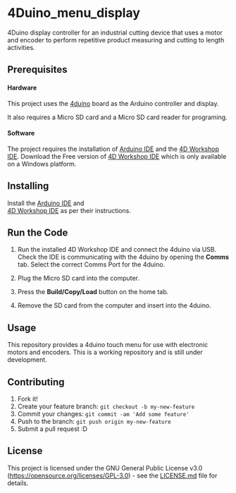 # 4Duino_menu_display
4Duino display controller for an industrial cutting device that uses a motor and encoder to perform repetitive product 
measuring and cutting to length activities.

## Prerequisites

#### Hardware

This project uses the [4duino](http://www.4duino.com/) board as the Arduino controller and display. 

It also requires a Micro SD card and a Micro SD card reader for programing.

#### Software

The project requires the installation of [Arduino IDE](https://www.arduino.cc/en/Main/Software) and the 
[4D Workshop IDE](http://www.4dsystems.com.au/product/4D_Workshop_4_IDE). Download the Free version of 
[4D Workshop IDE](http://www.4dsystems.com.au/product/4D_Workshop_4_IDE) 
which is only available on a Windows platform.

## Installing

Install the [Arduino IDE](https://www.arduino.cc/en/Main/Software) and  
[4D Workshop IDE](http://www.4dsystems.com.au/product/4D_Workshop_4_IDE) as per their instructions.

## Run the Code

1. Run the installed 4D Workshop IDE and connect the 4duino via USB. Check the IDE is communicating with the 4duino by opening the **Comms** tab. Select the correct Comms Port for the 4duino.

2. Plug the Micro SD card into the computer.

3. Press the **Build/Copy/Load** button on the home tab.

4. Remove the SD card from the computer and insert into the 4duino. 

## Usage

This repository provides a 4duino touch menu for use with electronic motors and encoders. This is a working repository 
and is still under development.

## Contributing

1. Fork it!
2. Create your feature branch: `git checkout -b my-new-feature`
3. Commit your changes: `git commit -am 'Add some feature'`
4. Push to the branch: `git push origin my-new-feature`
5. Submit a pull request :D

## License

This project is licensed under the GNU General Public License v3.0 (https://opensource.org/licenses/GPL-3.0) - see 
the [LICENSE.md](LICENSE.md) file for details.
